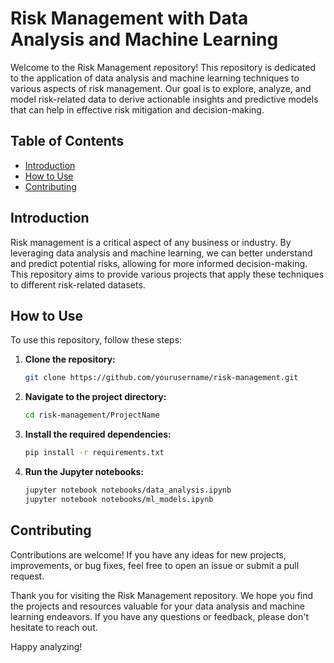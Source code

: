 
# Risk Management with Data Analysis and Machine Learning

Welcome to the Risk Management repository! This repository is dedicated to the application of data analysis and machine learning techniques to various aspects of risk management. Our goal is to explore, analyze, and model risk-related data to derive actionable insights and predictive models that can help in effective risk mitigation and decision-making.

## Table of Contents

- [Introduction](#introduction)
- [How to Use](#how-to-use)
- [Contributing](#contributing)

## Introduction

Risk management is a critical aspect of any business or industry. By leveraging data analysis and machine learning, we can better understand and predict potential risks, allowing for more informed decision-making. This repository aims to provide various projects that apply these techniques to different risk-related datasets.

## How to Use

To use this repository, follow these steps:

1. **Clone the repository:**
   ```bash
   git clone https://github.com/yourusername/risk-management.git
   ```
2. **Navigate to the project directory:**
   ```bash
   cd risk-management/ProjectName
   ```
3. **Install the required dependencies:**
   ```bash
   pip install -r requirements.txt
   ```
4. **Run the Jupyter notebooks:**
   ```bash
   jupyter notebook notebooks/data_analysis.ipynb
   jupyter notebook notebooks/ml_models.ipynb
   ```

## Contributing

Contributions are welcome! If you have any ideas for new projects, improvements, or bug fixes, feel free to open an issue or submit a pull request.




Thank you for visiting the Risk Management repository. We hope you find the projects and resources valuable for your data analysis and machine learning endeavors. If you have any questions or feedback, please don't hesitate to reach out.

Happy analyzing!
